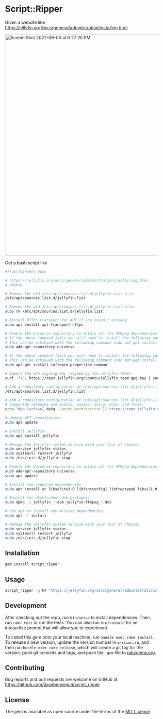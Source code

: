 # Script::Ripper

Given a website like https://jellyfin.org/docs/general/administration/installing.html

<img width="730" alt="Screen Shot 2022-09-03 at 6 27 20 PM" src="https://user-images.githubusercontent.com/302063/188293241-8d7c79ac-33d8-418d-9f53-542a090004df.png">


Get a bash script like

```bash
#!/usr/bin/env bash

# https://jellyfin.org/docs/general/administration/installing.html
# Ubuntu

# Remove the old /etc/apt/sources.list.d/jellyfin.list file:
/etc/apt/sources.list.d/jellyfin.list

# Remove the old /etc/apt/sources.list.d/jellyfin.list file:
sudo rm /etc/apt/sources.list.d/jellyfin.list

# Install HTTPS transport for APT if you haven't already:
sudo apt install apt-transport-https

# Enable the Universe repository to obtain all the FFMpeg dependencies:
# If the above command fails you will need to install the following package software-properties-common.
# This can be achieved with the following command sudo apt-get install software-properties-common
sudo add-apt-repository universe

# If the above command fails you will need to install the following package software-properties-common.
# This can be achieved with the following command sudo apt-get install software-properties-common
sudo apt-get install software-properties-common

# Import the GPG signing key (signed by the Jellyfin Team):
curl -fsSL https://repo.jellyfin.org/ubuntu/jellyfin_team.gpg.key | sudo gpg --dearmor -o /etc/apt/trusted.gpg.d/debian-jellyfin.gpg

# Add a repository configuration at /etc/apt/sources.list.d/jellyfin.list:
/etc/apt/sources.list.d/jellyfin.list

# Add a repository configuration at /etc/apt/sources.list.d/jellyfin.list:
# Supported releases are bionic, cosmic, disco, eoan, and focal.
echo "deb [arch=$( dpkg --print-architecture )] https://repo.jellyfin.org/ubuntu $( lsb_release -c -s ) main" | sudo tee /etc/apt/sources.list.d/jellyfin.list

# Update APT repositories:
sudo apt update

# Install Jellyfin:
sudo apt install jellyfin

# Manage the Jellyfin system service with your tool of choice:
sudo service jellyfin status
sudo systemctl restart jellyfin
sudo /etc/init.d/jellyfin stop

# Enable the Universe repository to obtain all the FFMpeg dependencies, and update repositories:
sudo add-apt-repository universe
sudo apt update

# Install the required dependencies:
sudo apt install at libsqlite3-0 libfontconfig1 libfreetype6 libssl1.0.0

# Install the downloaded .deb packages:
sudo dpkg -i jellyfin_*.deb jellyfin-ffmpeg_*.deb

# Use apt to install any missing dependencies:
sudo apt -f install

# Manage the Jellyfin system service with your tool of choice:
sudo service jellyfin status
sudo systemctl restart jellyfin
sudo /etc/init.d/jellyfin stop
```

## Installation

```bash
gem install script_ripper
```

## Usage

```bash
script_ripper -g h4 "https://jellyfin.org/docs/general/administration/installing.html" "Ubuntu"
```
## Development

After checking out the repo, run `bin/setup` to install dependencies. Then, run `rake test` to run the tests. You can also run `bin/console` for an interactive prompt that will allow you to experiment.

To install this gem onto your local machine, run `bundle exec rake install`. To release a new version, update the version number in `version.rb`, and then run `bundle exec rake release`, which will create a git tag for the version, push git commits and tags, and push the `.gem` file to [rubygems.org](https://rubygems.org).

## Contributing

Bug reports and pull requests are welcome on GitHub at https://github.com/davebenvenuti/script_ripper.

## License

The gem is available as open source under the terms of the [MIT License](https://opensource.org/licenses/MIT).
